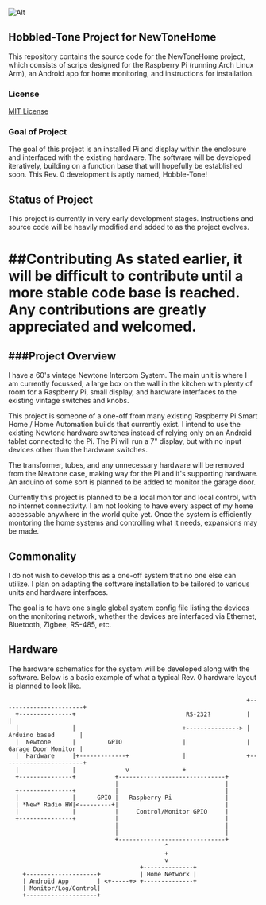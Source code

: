![Alt](https://raw.github.com/nthmain/hobbled-tone/master/images/hobbled-tone.png)

## Hobbled-Tone Project for NewToneHome

This repository contains the source code for the NewToneHome project,
which consists of scrips designed for the Raspberry Pi (running Arch Linux Arm),
an Android app for home monitoring, and instructions for installation.

### License
[MIT License](http://opensource.org/licenses/MIT)

### Goal of Project
The goal of this project is an installed Pi and display within the enclosure
and interfaced with the existing hardware. The software will be developed
iteratively, building on a function base that will hopefully be established soon.
This Rev. 0 development is aptly named, Hobble-Tone!

## Status of Project
This project is currently in very early development stages. Instructions
and source code will be heavily modified and added to as the project
evolves.

##Contributing
As stated earlier, it will be difficult to contribute until a more stable
code base is reached. Any contributions are greatly appreciated and welcomed.
=================

###Project Overview
----------------
I have a 60's vintage Newtone Intercom System. The main unit is where I am currently
focussed, a large box on the wall in the kitchen with plenty of room for a Raspberry Pi,
small display, and hardware interfaces to the existing vintage switches and knobs.

This project is someone of a one-off from many existing Raspberry Pi Smart Home / Home Automation
builds that currently exist. I intend to use the existing Newtone hardware switches instead of
relying only on an Android tablet connected to the Pi. The Pi will run a 7" display, but with no
input devices other than the hardware switches.

The transformer, tubes, and any unnecessary hardware will be removed from the Newtone case,
making way for the Pi and it's supporting hardware. An arduino of some sort is planned to be added
to monitor the garage door.

Currently this project is planned to be a local monitor and local control, with no internet connectivity.
I am not looking to have every aspect of my home accessable anywhere in the world quite yet.
Once the system is efficiently montoring the home systems and controlling what it needs, expansions may be made.

Commonality
-----------
I do not wish to develop this as a one-off system that no one else can utilize. I plan on adapting the
software installation to be tailored to various units and hardware interfaces.

The goal is to have one single global system config file listing the devices on the monitoring network,
whether the devices are interfaced via Ethernet, Bluetooth, Zigbee, RS-485, etc.

Hardware
--------
The hardware schematics for the system will be developed along with the software. Below is a basic example of what
a typical Rev. 0 hardware layout is planned to look like.




                                                                       +-----------------------+
      +---------------+                               RS-232?          |                       |
      |               |                              +---------------> |   Arduino based       |
      |  Newtone      |         GPIO                 |                 |   Garage Door Monitor |
      |  Hardware     |+-------------+               |                 +-----------------------+
      |               |              v               +
      +---------------+           +------------------------------+
                                  |                              |
      +---------------+           |                              |
      |               |      GPIO |   Raspberry Pi               |
      | *New* Radio HW|<---------+|                              |
      |               |           |     Control/Monitor GPIO     |
      +---------------+           |                              |
                                  |                              |
                                  |                              |
                                  +------------------------------+
                                                ^
                                                +
                                                v
                                         +--------------+
        +--------------------+           | Home Network |
        | Android App        | <+-----+> +--------------+
        | Monitor/Log/Control|
        +--------------------+


